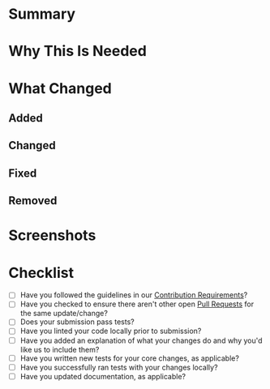 <!-- The title of the pull request should be a short description of what was done.  -->

<!-- You can remove any parts of this template not applicable to your Pull Request.  -->

# Summary

<!-- A short summary describing what was done... -->

# Why This Is Needed

<!-- Explain why this change is needed. Can be omitted if covered in the summary. -->

# What Changed

<!-- A detailed list of all the changes made, broken down by category. -->

## Added

<!-- What was added? -->

## Changed

<!-- Did any functionality change? -->

## Fixed

<!-- Were any bugs fixed? -->

## Removed

<!-- Was anything removed? -->

# Screenshots

<!-- Please include screenshots of any new features to show how it works. -->

# Checklist

<!-- You can erase any parts of this template not applicable to your Pull Request. -->

- [ ] Have you followed the guidelines in our [Contribution Requirements](https://runway.readthedocs.io/page/developers/contributing.html)?
- [ ] Have you checked to ensure there aren't other open [Pull Requests](../../../pulls) for the same update/change?
- [ ] Does your submission pass tests?
- [ ] Have you linted your code locally prior to submission?
- [ ] Have you added an explanation of what your changes do and why you'd like us to include them?
- [ ] Have you written new tests for your core changes, as applicable?
- [ ] Have you successfully ran tests with your changes locally?
- [ ] Have you updated documentation, as applicable?
